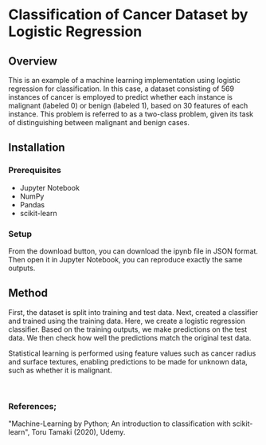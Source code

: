 # Classification of Cancer Dataset by Logistic Regression

## Overview

This is an example of a machine learning implementation using logistic regression for classification. In this case, a dataset consisting of 569 instances of cancer is employed to predict whether each instance is malignant (labeled 0) or benign (labeled 1), based on 30 features of each instance. This problem is referred to as a two-class problem, given its task of distinguishing between malignant and benign cases.

## Installation

### Prerequisites
- Jupyter Notebook
- NumPy
- Pandas
- scikit-learn

### Setup
From the download button, you can download the ipynb file in JSON format. Then open it in Jupyter Notebook, you can reproduce exactly the same outputs.

## Method
First, the dataset is split into training and test data. Next, created a classifier and trained using the training data. Here, we create a logistic regression classifier. Based on the training outputs, we make predictions on the test data. We then check how well the predictions match the original test data.

Statistical learning is performed using feature values such as cancer radius and surface textures, enabling predictions to be made for unknown data, such as whether it is malignant.

</br>


### References;
"Machine-Learning by Python; An introduction to classification with scikit-learn", Toru Tamaki (2020), Udemy.



